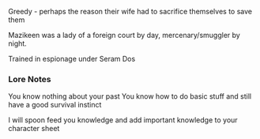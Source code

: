 Greedy - perhaps the reason their wife had to sacrifice themselves to save them

Mazikeen was a lady of a foreign court by day, mercenary/smuggler by night.

Trained in espionage under Seram Dos


### Lore Notes

You know nothing about your past
You know how to do basic stuff and still have a good survival instinct


I will spoon feed you knowledge and add important knowledge to your character sheet